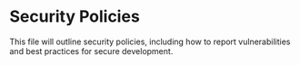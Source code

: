 # Security Policies

This file will outline security policies, including how to report vulnerabilities and best practices for secure development.
